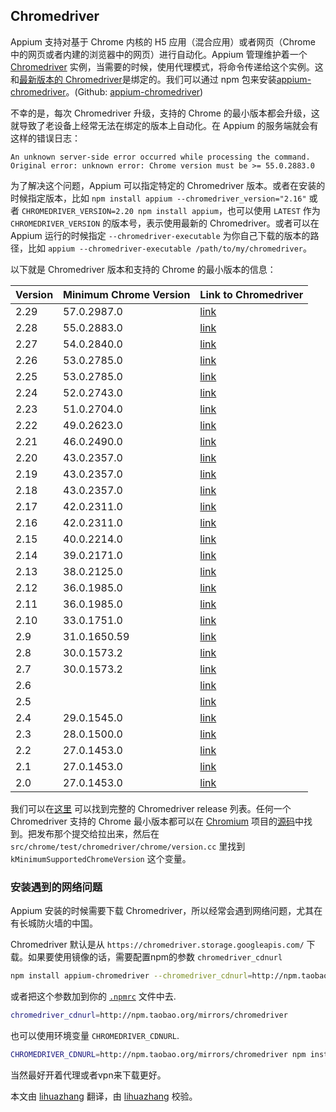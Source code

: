 ## Chromedriver

Appium 支持对基于 Chrome 内核的 H5 应用（混合应用）或者网页（Chrome 中的网页或者内建的浏览器中的网页）进行自动化。Appium 管理维护着一个 [Chromedriver](https://sites.google.com/a/chromium.org/chromedriver/) 实例，当需要的时候，使用代理模式，将命令传递给这个实例。这和[最新版本的 Chromedriver](https://chromedriver.storage.googleapis.com/LATEST_RELEASE)是绑定的。我们可以通过 npm 包来安装[appium-chromedriver](https://www.npmjs.com/package/appium-chromedriver)。(Github: [appium-chromedriver](https://github.com/appium/appium-chromedriver))

不幸的是，每次 Chromedriver 升级，支持的 Chrome 的最小版本都会升级，这就导致了老设备上经常无法在绑定的版本上自动化。在 Appium 的服务端就会有这样的错误日志：
```
An unknown server-side error occurred while processing the command.
Original error: unknown error: Chrome version must be >= 55.0.2883.0
```

为了解决这个问题，Appium 可以指定特定的 Chromedriver 版本。或者在安装的时候指定版本，比如 `npm install appium --chromedriver_version="2.16"` 
或者 `CHROMEDRIVER_VERSION=2.20 npm install appium`，也可以使用 `LATEST` 作为 `CHROMEDRIVER_VERSION` 的版本号，表示使用最新的 Chromedriver。或者可以在 Appium 运行的时候指定 `--chromedriver-executable` 为你自己下载的版本的路径，比如 `appium --chromedriver-executable /path/to/my/chromedriver`。

以下就是 Chromedriver 版本和支持的 Chrome 的最小版本的信息：


| Version | Minimum Chrome Version | Link to Chromedriver                                                      |
|---------|------------------------|---------------------------------------------------------------------------|
| 2.29    | 57.0.2987.0            | [link](https://chromedriver.storage.googleapis.com/index.html?path=2.29/) |
| 2.28    | 55.0.2883.0            | [link](https://chromedriver.storage.googleapis.com/index.html?path=2.28/) |
| 2.27    | 54.0.2840.0            | [link](https://chromedriver.storage.googleapis.com/index.html?path=2.27/) |
| 2.26    | 53.0.2785.0            | [link](https://chromedriver.storage.googleapis.com/index.html?path=2.26/) |
| 2.25    | 53.0.2785.0            | [link](https://chromedriver.storage.googleapis.com/index.html?path=2.25/) |
| 2.24    | 52.0.2743.0            | [link](https://chromedriver.storage.googleapis.com/index.html?path=2.24/) |
| 2.23    | 51.0.2704.0            | [link](https://chromedriver.storage.googleapis.com/index.html?path=2.23/) |
| 2.22    | 49.0.2623.0            | [link](https://chromedriver.storage.googleapis.com/index.html?path=2.22/) |
| 2.21    | 46.0.2490.0            | [link](https://chromedriver.storage.googleapis.com/index.html?path=2.21/) |
| 2.20    | 43.0.2357.0            | [link](https://chromedriver.storage.googleapis.com/index.html?path=2.20/) |
| 2.19    | 43.0.2357.0            | [link](https://chromedriver.storage.googleapis.com/index.html?path=2.19/) |
| 2.18    | 43.0.2357.0            | [link](https://chromedriver.storage.googleapis.com/index.html?path=2.18/) |
| 2.17    | 42.0.2311.0            | [link](https://chromedriver.storage.googleapis.com/index.html?path=2.17/) |
| 2.16    | 42.0.2311.0            | [link](https://chromedriver.storage.googleapis.com/index.html?path=2.16/) |
| 2.15    | 40.0.2214.0            | [link](https://chromedriver.storage.googleapis.com/index.html?path=2.15/) |
| 2.14    | 39.0.2171.0            | [link](https://chromedriver.storage.googleapis.com/index.html?path=2.14/) |
| 2.13    | 38.0.2125.0            | [link](https://chromedriver.storage.googleapis.com/index.html?path=2.13/) |
| 2.12    | 36.0.1985.0            | [link](https://chromedriver.storage.googleapis.com/index.html?path=2.12/) |
| 2.11    | 36.0.1985.0            | [link](https://chromedriver.storage.googleapis.com/index.html?path=2.11/) |
| 2.10    | 33.0.1751.0            | [link](https://chromedriver.storage.googleapis.com/index.html?path=2.10/) |
| 2.9     | 31.0.1650.59           | [link](https://chromedriver.storage.googleapis.com/index.html?path=2.9/)  |
| 2.8     | 30.0.1573.2            | [link](https://chromedriver.storage.googleapis.com/index.html?path=2.8/)  |
| 2.7     | 30.0.1573.2            | [link](https://chromedriver.storage.googleapis.com/index.html?path=2.7/)  |
| 2.6     |                        | [link](https://chromedriver.storage.googleapis.com/index.html?path=2.6/)  |
| 2.5     |                        | [link](https://chromedriver.storage.googleapis.com/index.html?path=2.5/)  |
| 2.4     | 29.0.1545.0            | [link](https://chromedriver.storage.googleapis.com/index.html?path=2.4/)  |
| 2.3     | 28.0.1500.0            | [link](https://chromedriver.storage.googleapis.com/index.html?path=2.3/)  |
| 2.2     | 27.0.1453.0            | [link](https://chromedriver.storage.googleapis.com/index.html?path=2.2/)  |
| 2.1     | 27.0.1453.0            | [link](https://chromedriver.storage.googleapis.com/index.html?path=2.1/)  |
| 2.0     | 27.0.1453.0            | [link](https://chromedriver.storage.googleapis.com/index.html?path=2.0/)  |


我们可以在[这里](https://chromedriver.storage.googleapis.com/index.html) 可以找到完整的 Chromedriver release 列表。任何一个 Chromedriver 支持的 Chrome 最小版本都可以在  [Chromium](https://www.chromium.org/Home) 项目的[源码](https://chromium.googlesource.com/chromium/src/+/master/docs/get_the_code.md)中找到。把发布那个提交给拉出来，然后在 `src/chrome/test/chromedriver/chrome/version.cc` 里找到 `kMinimumSupportedChromeVersion` 这个变量。

### 安装遇到的网络问题

Appium 安装的时候需要下载 Chromedriver，所以经常会遇到网络问题，尤其在有长城防火墙的中国。

Chromedriver 默认是从 `https://chromedriver.storage.googleapis.com/` 下载。如果要使用镜像的话，需要配置npm的参数 `chromedriver_cdnurl`

```bash
npm install appium-chromedriver --chromedriver_cdnurl=http://npm.taobao.org/mirrors/chromedriver
```

或者把这个参数加到你的 [`.npmrc`](https://docs.npmjs.com/files/npmrc) 文件中去.

```bash
chromedriver_cdnurl=http://npm.taobao.org/mirrors/chromedriver
```

也可以使用环境变量 `CHROMEDRIVER_CDNURL`.

```bash
CHROMEDRIVER_CDNURL=http://npm.taobao.org/mirrors/chromedriver npm install appium-chromedriver
```

当然最好开着代理或者vpn来下载更好。

本文由 [lihuazhang](https://github.com/lihuazhang) 翻译，由 [lihuazhang](https://github.com/lihuazhang) 校验。
